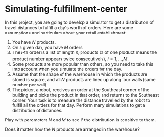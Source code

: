 # Simulating-fulfillment-center

In this project, you are going to develop a simulator to get a distribution of travel distances to fulfill a day's worth of orders. Here are some assumptions and particulars about your retail establishment: 
1. You have $N$ products. 
2. On a given day, you have $M$ orders. 
3. The $i$-th order is a list of length $n_i$ products (2 of one product means the product number appears twice consecutively), $i=1,\ldots, M$. 
4. Some products are more popular than others, so you need to take this into account when you simulate the orders for the day. 
5. Assume that the shape of the warehouse in which the products are stored is square, and all $N$ products are lined up along four walls (same number per wall). 
6. The picker, a robot, receives an order at the Southeast corner of the building and picks the product in that order, and returns to the Southeast corner. 
Your task is to measure the distance travelled by the robot to fulfill all the orders for that day. Perform many simulations to get a distribution of distances. 

Play with parameters $N$ and $M$ to see if the distribution is sensitive to them. 

Does it matter how the $N$ products are arranged in the warehouse? 